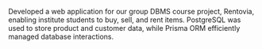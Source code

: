Developed a web application for our group DBMS course project, Rentovia, enabling institute students to buy, sell, and rent items. PostgreSQL was used to store product and customer data, while Prisma ORM efficiently managed database interactions.
